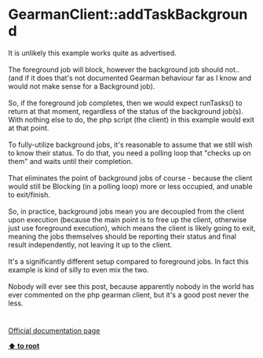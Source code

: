 # GearmanClient::addTaskBackground




<div class="phpcode"><span class="html">
It is unlikely this example works quite as advertised.<br><br>The foreground job will block, however the background job should not.. (and if it does that&apos;s not documented Gearman behaviour far as I know and would not make sense for a Background job).<br><br>So, if the foreground job completes, then we would expect runTasks() to return at that moment, regardless of the status of the background job(s). With nothing else to do, the php script (the client) in this example would exit at that point. <br><br>To fully-utilize background jobs, it&apos;s reasonable to assume that we still wish to know their status. To do that, you need a polling loop that &quot;checks up on them&quot; and waits until their completion. <br><br>That eliminates the point of background jobs of course - because the client would still be Blocking (in a polling loop) more or less occupied, and unable to exit/finish. <br><br>So, in practice, background jobs mean you are decoupled from the client upon execution (because the main point is to free up the client, otherwise just use foreground execution), which means the client is likely going to exit, meaning the jobs themselves should be reporting their status and final result independently, not leaving it up to the client. <br><br>It&apos;s a significantly different setup compared to foreground jobs. In fact this example is kind of silly to even mix the two. <br><br>Nobody will ever see this post, because apparently nobody in the world has ever commented on the php gearman client, but it&apos;s a good post never the less.</span>
</div>
  

#

[Official documentation page](https://www.php.net/manual/en/gearmanclient.addtaskbackground.php)

**[⬆ to root](/)**